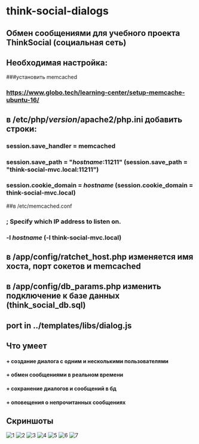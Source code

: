 # think-social-dialogs
## Обмен сообщениями для учебного проекта ThinkSocial (социальная сеть)
## Необходимая настройка:
###установить memcached
### https://www.globo.tech/learning-center/setup-memcache-ubuntu-16/

## в /etc/php/*version*/apache2/php.ini  добавить строки:
### session.save_handler = memcached
### session.save_path = "*hostname*:11211" (session.save_path = "think-social-mvc.local:11211")
### session.cookie_domain = *hostname* (session.cookie_domain = think-social-mvc.local)

##в /etc/memcached.conf 
### ; Specify which IP address to listen on.
### -l *hostname* (-l think-social-mvc.local)

## в /app/config/ratchet_host.php изменяется имя хоста, порт сокетов и memcached
## в /app/config/db_params.php изменить подключение к базе данных (think_social_db.sql)

## port in ../templates/libs/dialog.js

##  Что умеет

#### + создание диалога с одним и несколькими пользователями
#### + обмен сообщениями в реальном времени
#### + сохранение диалогов и сообщений в бд
#### + оповещения о непрочитанных сообщениях

## Скриншоты

![1](https://cloud.githubusercontent.com/assets/23549840/22281519/0616ee3a-e2e0-11e6-8215-8936f58d1bd0.JPG)
![2](https://cloud.githubusercontent.com/assets/23549840/22281523/064d37ce-e2e0-11e6-9189-774787264228.JPG)
![3](https://cloud.githubusercontent.com/assets/23549840/22281524/065488f8-e2e0-11e6-9cb3-f870fb75ccad.JPG)
![4](https://cloud.githubusercontent.com/assets/23549840/22281522/064cf002-e2e0-11e6-8acc-fa77659406ce.JPG)
![5](https://cloud.githubusercontent.com/assets/23549840/22281525/0656985a-e2e0-11e6-9ac1-2abfde6f82e3.JPG)
![6](https://cloud.githubusercontent.com/assets/23549840/22281526/0685bc66-e2e0-11e6-8339-53f73dd0cec3.JPG)
![7](https://cloud.githubusercontent.com/assets/23549840/22281521/063b0748-e2e0-11e6-8600-1c07ffb64faf.JPG)
